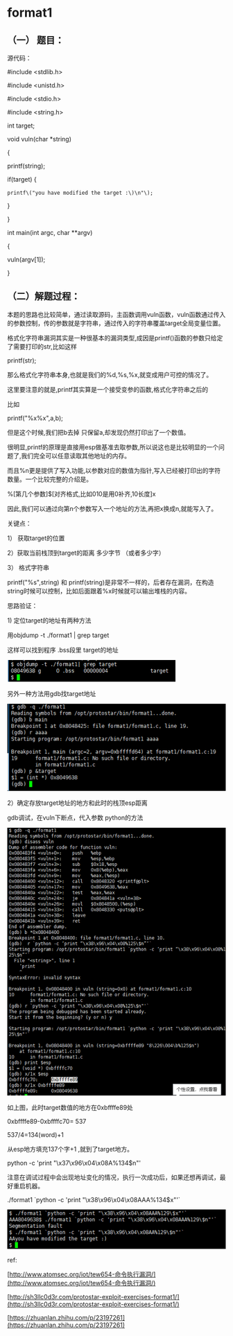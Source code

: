 # format1

## （一） 题目：

源代码：

\#include &lt;stdlib.h&gt;

\#include &lt;unistd.h&gt;

\#include &lt;stdio.h&gt;

\#include &lt;string.h&gt;

int target;

void vuln\(char \*string\)

{

printf\(string\);

if\(target\) {

```
printf\("you have modified the target :\)\n"\);
```

}

}

int main\(int argc, char \*\*argv\)

{

vuln\(argv\[1\]\);

}

## （二）解题过程：

本题的思路也比较简单，通过读取源码，主函数调用vuln函数，vuln函数通过传入的参数控制，传的参数就是字符串，通过传入的字符串覆盖target全局变量位置。

格式化字符串漏洞其实是一种很基本的漏洞类型,成因是printf\(\)函数的参数只给定了需要打印的str,比如这样

printf\(str\);

那么格式化字符串本身,也就是我们的%d,%s,%x,就变成用户可控的情况了。

这里要注意的就是,printf其实算是一个接受变参的函数,格式化字符串之后的

比如

printf\("%x%x",a,b\);

但是这个时候,我们把b去掉 只保留a,却发现仍然打印出了一个数值。

很明显,printf的原理是直接用esp做基准去取参数,所以说这也是比较明显的一个问题了,我们完全可以任意读取其他地址的内存。

而且%n更是提供了写入功能,以参数对应的数值为指针,写入已经被打印出的字符数量。一个比较完整的介绍是。

%\[第几个参数\]$\[对齐格式,比如010是用0补齐,10长度\]x

因此,我们可以通过向第n个参数写入一个地址的方法,再把x换成n,就能写入了。

关键点：

1） 获取target的位置

2）获取当前栈顶到target的距离 多少字节 （或者多少字）

3） 格式字符串

printf\("%s",string\) 和 printf\(string\)是非常不一样的，后者存在漏洞，在构造string时候可以控制，比如后面跟着%x时候就可以输出堆栈的内容。

思路验证：

1\) 定位target的地址有两种方法

用objdump -t ./format1 \| grep target

这样可以找到程序 .bss段里 target的地址

![](/png/52.png)

另外一种方法用gdb找target地址

![](/png/53.png)

2）确定存放target地址的地方和此时的栈顶esp距离

gdb调试，在vuln下断点，代入参数 python的方法

![](/png/54.png)

如上图，此时target数值的地方在0xbffffe89处

0xbffffe89-0xbffffc70= 537

537/4=134\(word\)+1

从esp地方填充137个字+1 ,就到了target地方。

python -c 'print "\x37\x96\x04\x08A%134$n"'

注意在调试过程中会出现地址变化的情况，执行一次成功后，如果还想再调试，最好重启机器。

./format1 \`python -c 'print "\x38\x96\x04\x08AAA%134$x"'\`

![](/png/55.png)

ref:

[http://www.atomsec.org/iot/tew654-命令执行漏洞/](http://www.atomsec.org/iot/tew654-命令执行漏洞/)

[http://sh3llc0d3r.com/protostar-exploit-exercises-format1/](http://sh3llc0d3r.com/protostar-exploit-exercises-format1/)

[https://zhuanlan.zhihu.com/p/23197261](https://zhuanlan.zhihu.com/p/23197261)

